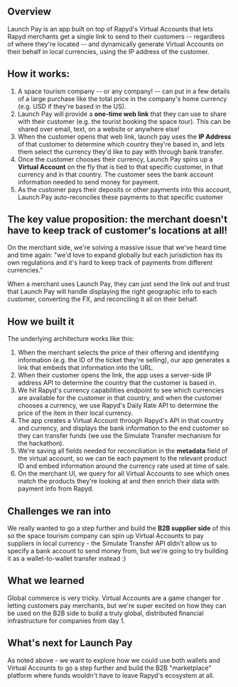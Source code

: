 ## Overview
Launch Pay is an app built on top of Rapyd's Virtual Accounts that lets Rapyd merchants get a single link to send to their customers -- regardless of where they're located -- and dynamically generate Virtual Accounts on their behalf in local currencies, using the IP address of the customer.

## How it works:
1. A space tourism company -- or any company! -- can put in a few details of a large purchase like the total price in the company's home currency (e.g. USD if they're based in the US).
2. Launch Pay will provide a **one-time web link** that they can use to share with their customer (e.g. the tourist booking the space tour). This can be shared over email, text, on a website or anywhere else!
3. When the customer opens that web link, launch pay uses the **IP Address** of that customer to determine which country they're based in, and lets them select the currency they'd like to pay with through bank transfer.
4. Once the customer chooses their currency, Launch Pay spins up a **Virtual Account** on the fly that is tied to that specific customer, in that currency and in that country. The customer sees the bank account information needed to send money for payment.
5. As the customer pays their deposits or other payments into this account, Launch Pay auto-reconciles these payments to that specific customer

## The key value proposition: the merchant doesn't have to keep track of customer's locations at all!
On the merchant side, we're solving a massive issue that we've heard time and time again: "we'd love to expand globally but each jurisdiction has its own regulations and it's hard to keep track of payments from different currencies."

When a merchant uses Launch Pay, they can just send the link out and trust that Launch Pay will handle displaying the right geographic info to each customer, converting the FX, and reconciling it all on their behalf.

## How we built it
The underlying architecture works like this:
1. When the merchant selects the price of their offering and identifying information (e.g. the ID of the ticket they're selling), our app generates a link that embeds that information into the URL.
2. When their customer opens the link, the app uses a server-side IP address API to determine the country that the customer is based in.
3. We hit Rapyd's currency capabilities endpoint to see which currencies are available for the customer in that country, and when the customer chooses a currency, we use Rapyd's Daily Rate API to determine the price of the item in their local currency.
4. The app creates a Virtual Account through Rapyd's API in that country and currency, and displays the bank information to the end customer so they can transfer funds (we use the Simulate Transfer mechanism for the hackathon).
5. We're saving all fields needed for reconciliation in the **metadata** field of the virtual account, so we can tie each payment to the relevant product ID and embed information around the currency rate used at time of sale.
6. On the merchant UI, we query for all Virtual Accounts to see which ones match the products they're looking at and then enrich their data with payment info from Rapyd.


## Challenges we ran into
We really wanted to go a step further and build the **B2B supplier side** of this so the space tourism company can spin up Virtual Accounts to pay suppliers in local currency - the Simulate Transfer API didn't allow us to specify a bank account to send money from, but we're going to try building it as a wallet-to-wallet transfer instead :)


## What we learned
Global commerce is very tricky. Virtual Accounts are a game changer for letting customers pay merchants, but we're super excited on how they can be used on the B2B side to build a truly global, distributed financial infrastructure for companies from day 1.


## What's next for Launch Pay
As noted above - we want to explore how we could use both wallets and Virtual Accounts to go a step further and build the B2B "marketplace" platform where funds wouldn't have to leave Rapyd's ecosystem at all.
